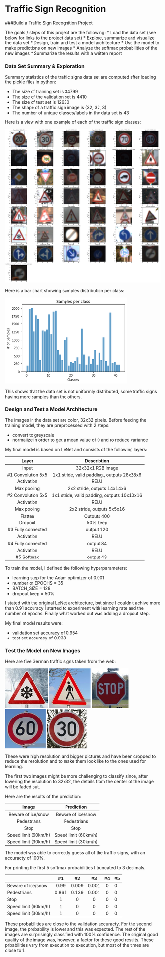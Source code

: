 # **Traffic Sign Recognition** 


###Build a Traffic Sign Recognition Project

The goals / steps of this project are the following:
	* Load the data set (see below for links to the project data set)
	* Explore, summarize and visualize the data set
	* Design, train and test a model architecture
	* Use the model to make predictions on new images
	* Analyze the softmax probabilities of the new images
	* Summarize the results with a written report


[//]: # (Image References)

[image1]: ./writeup/samples_classes.png "Samples"
[image2]: ./writeup/samples_distribution.png "Distribution"
[image3]: ./examples/random_noise.jpg "Random Noise"
[image4]: ./signs-pics/1.jpg "Traffic Sign 1"
[image5]:  ./signs-pics/2.jpg "Traffic Sign 2"
[image6]:  ./signs-pics/3.jpg "Traffic Sign 3"
[image7]:  ./signs-pics/4.jpg "Traffic Sign 4"
[image8]: ./signs-pics/5.jpg "Traffic Sign 5"


### Data Set Summary & Exploration

Summary statistics of the traffic signs data set are computed after loading the pickle files in python:

* The size of training set is 34799
* The size of the validation set is 4410
* The size of test set is 12630
* The shape of a traffic sign image is (32, 32, 3)
* The number of unique classes/labels in the data set is 43

Here is a view with one example of each of the traffic sign classes:

![alt text][image1]

Here is a bar chart showing samples distribution per class:

![alt text][image2]

This shows that the data set is not uniformly distributed, some traffic signs having more samples than the others. 

### Design and Test a Model Architecture

The images in the data set are color, 32x32 pixels. Before feeding the training model, they are preprocessed with 2 steps:
 - convert to greyscale
 - normalize in order to get a mean value of 0 and to reduce variance 


My final model is based on LeNet and  consists of the following layers:

| Layer         		|     Description	        					| 
|:---------------------:|:---------------------------------------------:| 
| Input         		| 32x32x1 RGB image   						| 
| #1 Convolution 5x5   |  1x1 stride, valid padding,, outputs 28x28x6 	|
| Activation		| RELU										|
| Max pooling	      	| 2x2 stride,  outputs 14x14x6 				|
| #2 Convolution 5x5	  | 1x1 stride, valid padding, outputs 10x10x16 	|
| Activation		| RELU									|
| Max pooling	      	| 2x2 stride,  outputs 5x5x16 				|
| Flatten		      	| Outputs 400 				|
| Dropout		      	| 50% keep 				|
| #3 Fully connected	| output 120								|
| Activation		| RELU									|
| #4 Fully connected	| output 84							|
| Activation		| RELU									|
| #5 Softmax		| output 43								|

 
To train the model, I defined the following hyperparameters:
 - learning step for the Adam optimizer of 0.001
 - number of EPOCHS = 35
 - BATCH_SIZE = 128
 - dropout keep = 50%

I stated with the original LeNet architecture, but since I couldn't achive more than 0.91 accuracy I started to experiment with learning rate and the number of epochs. Finally what worked out was adding a dropout step.

My final model results were:
* validation set accuracy of 0.954
* test set accuracy of 0.938
 

### Test the Model on New Images

Here are five German traffic signs taken from the web:

![alt text][image4] ![alt text][image5] ![alt text][image6] ![alt text][image7] ![alt text][image8]

These were high resolution and bigger pictures and have been cropped to reduce the resolution and to make them look like to the ones used for learning.

The first two images might be more challenging to classify since, after lowering the resolution to 32x32, the details from the center of the image will be faded out.


Here are the results of the prediction:

| Image			        |     Prediction	        					| 
|:---------------------:|:---------------------------------------------:| 
| Beware of ice/snow      		| Beware of ice/snow  									| 
| Pedestrians     			| Pedestrians										|
| Stop					| Stop											|
| Speed limit (60km/h)	      		| Speed limit (60km/h)				 				|
| Speed limit (30km/h)			| Speed limit (30km/h)      							|


The model was able to correctly guess all of the traffic signs, with an accuracty of 100%. 

For printing the first 5 softmax probabilities I truncated to 3 decimals.

|      | #1  | #2 | #3 | #4 | #5 | 
|:----|:----:|:--:|:----:|:-----:|:----| 
|Beware of ice/snow|0.99 | 0.009 | 0.001 | 0 | 0 |
|Pedestrians|0.861 | 0.139 | 0.001| 0 | 0 |
|Stop|1 | 0 | 0 |0 |  0|
|Speed limit (60km/h)|1 | 0 | 0 | 0 |  0|
|Speed limit (30km/h)|1 | 0 | 0 | 0 |  0|

These probabilities are close to the validation accuracty.
For the second image, the probability is lower and this was expected. The rest of the images are surprisingly classified with 100% confidence.
The original good quality of the image was, however, a factor for these good results. These prbabilities vary from execution to execution, but most of the times are close to 1.
